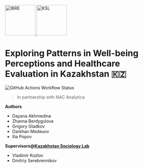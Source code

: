 <a href="https://bioinf.institute" target="_blank" rel="noopener noreferrer">
  <img height="100" alt="IBRE" src="https://github.com/user-attachments/assets/fecd0d4b-3016-443e-a307-365f7441c1c9" />
</a>

<a href="https://sociologylab.kz" target="_blank" rel="noopener noreferrer">
  <img height="100" alt="KSL" src="https://github.com/user-attachments/assets/04344d21-1f73-418c-8bc3-72fa070a3a02" />
</a>

# Exploring Patterns in Well-being Perceptions and Healthcare Evaluation in Kazakhstan 🇰🇿
![GitHub Actions Workflow Status](https://img.shields.io/github/actions/workflow/status/iliapopov17/PHH-25/pages%2Fpages-build-deployment)

>In partnership with NAC Analytica

**Authors**  
- Dayana Akhmedina
- Zhanna Berdygulova
- Grigory Gladkov
- Darkhan Medeuov
- Ilia Popov

**Supervisors@[Kazakhstan Sociology Lab](https://sociologylab.kz)**
- Vladimir Kozlov
- Dmitriy Serebrennikov
